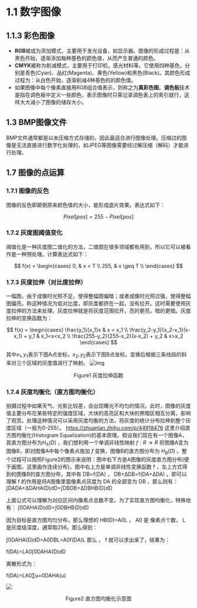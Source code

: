 # 1.1 数字图像

## 1.1.3 彩色图像

- **RGB**被成为添加模式，主要用于发光设备，如显示器。图像的形成过程是：从黑色开始，逐渐添加每种基色的颜色值，从而产生普通的颜色。
- **CMYK**被称为削减模式，主要用于打印机，感光材料等。它使用四种基色，分别是青色(Cyan)、品红(Magenta)、黄色(Yellow)和黑色(Black)。其颜色形成过程为：从白色开始，逐渐削减4种基色的的颜色值。
- 如果图像中每个像素直接用RGB组合值表示，则称之为**真彩色图**。**调色板**技术是指在调色板中定义一些颜色，表示图像时只需记录调色表上的索引就行，这样大大减小了图像的储存大小。

## 1.3 BMP图像文件

BMP文件通常都是以未压缩方式存储的，因此最适合进行图像处理。压缩过的图像是无法直接进行数字化处理的，如JPEG等图像需要经过解压缩（解码）才能进行处理。

## 1.7 图像的点运算

### 1.7.1 图像的反色

图像的反色即颠倒原来颜色值的大小，能形成底片效果。表达式如下：

$$
Pixel[pos] = 255 - Pixel[pos]
$$

### 1.7.2 灰度图阈值变化

阈值化是一种灰度图二值化的方法，二值图在很多领域都有用到，所以它可以被看作是一种预处理。计算表达式如下：

$$
f(x) = 
\begin{cases}
0, & x < T \\
255, & x \geq T \\
\end{cases}
$$

### 1.7.3 灰度拉伸（对比度拉伸）

一幅图，由于成像时光照不足，使得整幅图偏暗；或者成像时光照过强，使得整幅图偏亮。称这种情况为低对比度，即灰度都挤在一起，没有拉开。这时需要使用灰度拉伸的方法来处理，灰度拉伸就是将灰度范围拉开，亮的更亮，暗的更暗。灰度拉伸的变换函数为：

$$
f(x) = 
\begin{cases}
\frac{y_1}{x_1}x & x < x_1 \\
\frac{y_2-y_1}{x_2-x_1}(x-x_1) + y_1 & x_1<x<x_2 \\
\frac{255-y_2}{255-x_2}(x-x_2) + y_2 & x>x_2
\end{cases}
$$

其中$x_1, y_1$表示下图A点坐标，$x_2, y_2$表示下图B点坐标。变换后根据三条线段的斜率对三个区域的灰度值进行了映射。
![img](http://image.sciencenet.cn/album/201210/11/113023uz77jx9xtur9b6zl.jpg)

<center>Figure1 灰度拉伸函数</center>

### 1.7.4 灰度均衡化（直方图均衡化）

拍摄过程中如果天气、光影比较差，会出现曝光不均匀的情况。此时，图像的灰度值主要分布在某些特定的强度区域，大块的高亮区和大块的黑暗区相互分离，影响了观赏。处理这种情况可以采用灰度均衡的方法，将灰度的统计分布拉伸到整个灰度区域（一般为0-255）。
https://zhuanlan.zhihu.com/p/44918476
这里介绍直方图均衡化(Histogram Equalization)的基本原理。假设我们现在有一个图像A，其直方图分布为$H_A(D)$ ，我们想利用一个单调非线性映射 $f:R→R$ 将图像A变为图像B，即对图像A中每个像素点施加 $f$ 变换，图像B的直方图分布为 $H_B(D)$ 。整个过程可以按照Figure2的图示来说明：图中右下方是A图像的灰度直方图分布(便于画图，这里画作连续分布)，图中右上方是单调非线性变换函数 f ，左上方式得到的图像B的直方图分布，其中有 DB=f(DA) ， DB+ΔDB=f(DA+ΔDA) 。即可以理解 f 的作用是将A图像里面像素点灰度为 DA 的全部变为 DB ，那么则有： ∫DADA+ΔDAHA(D)dD=∫DBDB+ΔDBHB(D)dD

上面公式可以理解为对应区间内像素点总数不变。为了实现直方图均衡化，特殊地有： ∫0DAHA(D)dD=∫0DBHB(D)dD

因为目标是直方图均匀分布，那么理想的 HB(D)=A0L ， A0 是 像素点个数， L 是灰度级深度，通常取256。那么得到：

∫0DAHA(D)dD=A0DBL=A0f(DA)L
那么 ， f 就可以求出来了，结果为：

f(DA)=LA0∫0DAHA(D)dD

离散形式为：

f(DA)=LA0∑u=0DAHA(u)

![](https://pic4.zhimg.com/80/v2-f6e89ba884fdb32d3aae4f2d19a4688f_1440w.webp)

<center>Figure2 直方图均衡化示意图</center>

